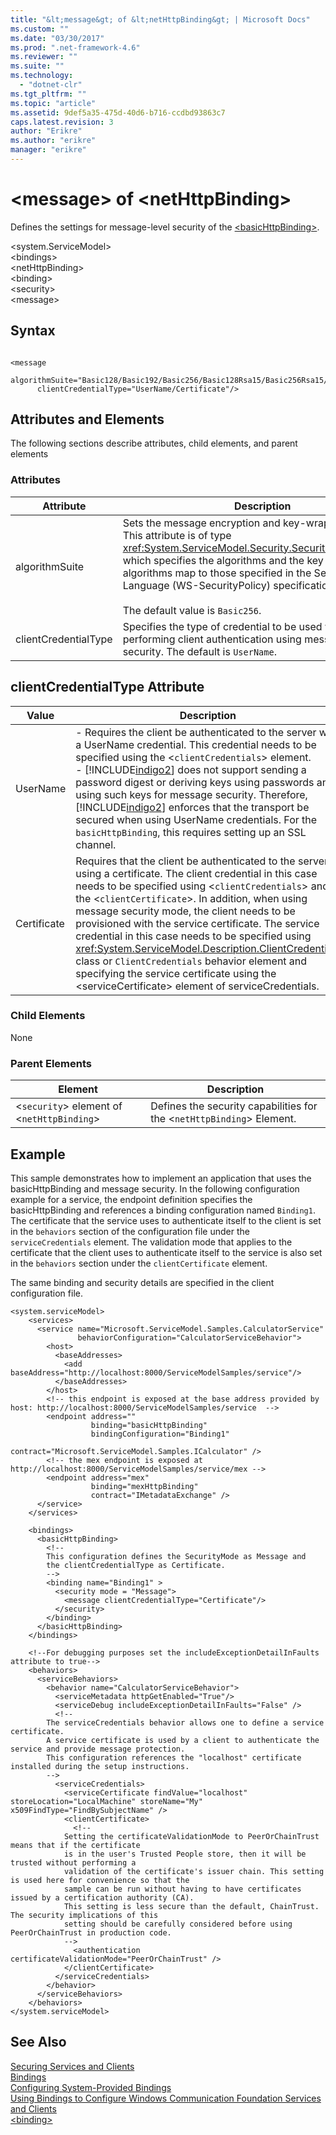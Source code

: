 ```yaml
---
title: "&lt;message&gt; of &lt;netHttpBinding&gt; | Microsoft Docs"
ms.custom: ""
ms.date: "03/30/2017"
ms.prod: ".net-framework-4.6"
ms.reviewer: ""
ms.suite: ""
ms.technology: 
  - "dotnet-clr"
ms.tgt_pltfrm: ""
ms.topic: "article"
ms.assetid: 9def5a35-475d-40d6-b716-ccdbd93863c7
caps.latest.revision: 3
author: "Erikre"
ms.author: "erikre"
manager: "erikre"
---
```

# &lt;message&gt; of &lt;netHttpBinding&gt;
Defines the settings for message-level security of the [\<basicHttpBinding>](../../../../../docs/framework/configuring-apps/file-schema/wcf/basichttpbinding.md).  
  
 \<system.ServiceModel>  
\<bindings>  
\<netHttpBinding>  
\<binding>  
\<security>  
\<message>  
  
## Syntax  
  
```  
  
<message   
   algorithmSuite="Basic128/Basic192/Basic256/Basic128Rsa15/Basic256Rsa15/TripleDes/TripleDesRsa15/Basic128Sha256/Basic192Sha256/TripleDesSha256/Basic128Sha256Rsa15/Basic192Sha256Rsa15/Basic256Sha256Rsa15/TripleDesSha256Rsa15"  
      clientCredentialType="UserName/Certificate"/>  
```  
  
## Attributes and Elements  
 The following sections describe attributes, child elements, and parent elements  
  
### Attributes  
  
|Attribute|Description|  
|---------------|-----------------|  
|algorithmSuite|Sets the message encryption and key-wrap algorithms. This attribute is of type <xref:System.ServiceModel.Security.SecurityAlgorithmSuite>, which specifies the algorithms and the key sizes. These algorithms map to those specified in the Security Policy Language (WS-SecurityPolicy) specification.<br /><br /> The default value is `Basic256`.|  
|clientCredentialType|Specifies the type of credential to be used when performing client authentication using message-based security. The default is `UserName`.|  
  
## clientCredentialType Attribute  
  
|Value|Description|  
|-----------|-----------------|  
|UserName|-   Requires the client be authenticated to the server with a UserName credential. This credential needs to be specified using the <`clientCredentials`> element.<br />-   [!INCLUDE[indigo2](../../../../../includes/indigo2-md.md)] does not support sending a password digest or deriving keys using passwords and using such keys for message security. Therefore, [!INCLUDE[indigo2](../../../../../includes/indigo2-md.md)] enforces that the transport be secured when using UserName credentials. For the `basicHttpBinding`, this requires setting up an SSL channel.|  
|Certificate|Requires that the client be authenticated to the server using a certificate. The client credential in this case needs to be specified using <`clientCredentials`> and the <`clientCertificate`>. In addition, when using message security mode, the client needs to be provisioned with the service certificate. The service credential in this case needs to be specified using <xref:System.ServiceModel.Description.ClientCredentials> class or `ClientCredentials` behavior element and specifying the service certificate using the \<serviceCertificate> element of serviceCredentials.|  
  
### Child Elements  
 None  
  
### Parent Elements  
  
|Element|Description|  
|-------------|-----------------|  
|<`security`> element of <`netHttpBinding`>|Defines the security capabilities for the <`netHttpBinding`> Element.|  
  
## Example  
 This sample demonstrates how to implement an application that uses the basicHttpBinding and message security. In the following configuration example for a service, the endpoint definition specifies the basicHttpBinding and references a binding configuration named `Binding1`. The certificate that the service uses to authenticate itself to the client is set in the `behaviors` section of the configuration file under the `serviceCredentials` element. The validation mode that applies to the certificate that the client uses to authenticate itself to the service is also set in the `behaviors` section under the `clientCertificate` element.  
  
 The same binding and security details are specified in the client configuration file.  
  
```  
<system.serviceModel>  
    <services>  
      <service name="Microsoft.ServiceModel.Samples.CalculatorService"  
               behaviorConfiguration="CalculatorServiceBehavior">  
        <host>  
          <baseAddresses>  
            <add baseAddress="http://localhost:8000/ServiceModelSamples/service"/>  
          </baseAddresses>  
        </host>  
        <!-- this endpoint is exposed at the base address provided by host: http://localhost:8000/ServiceModelSamples/service  -->  
        <endpoint address=""  
                  binding="basicHttpBinding"  
                  bindingConfiguration="Binding1"   
                  contract="Microsoft.ServiceModel.Samples.ICalculator" />  
        <!-- the mex endpoint is exposed at http://localhost:8000/ServiceModelSamples/service/mex -->  
        <endpoint address="mex"  
                  binding="mexHttpBinding"  
                  contract="IMetadataExchange" />  
      </service>  
    </services>  
  
    <bindings>  
      <basicHttpBinding>  
        <!--   
        This configuration defines the SecurityMode as Message and   
        the clientCredentialType as Certificate.  
        -->  
        <binding name="Binding1" >  
          <security mode = "Message">  
            <message clientCredentialType="Certificate"/>  
          </security>  
        </binding>  
      </basicHttpBinding>  
    </bindings>  
  
    <!--For debugging purposes set the includeExceptionDetailInFaults attribute to true-->  
    <behaviors>  
      <serviceBehaviors>  
        <behavior name="CalculatorServiceBehavior">  
          <serviceMetadata httpGetEnabled="True"/>  
          <serviceDebug includeExceptionDetailInFaults="False" />  
          <!--  
        The serviceCredentials behavior allows one to define a service certificate.  
        A service certificate is used by a client to authenticate the service and provide message protection.  
        This configuration references the "localhost" certificate installed during the setup instructions.  
        -->  
          <serviceCredentials>  
            <serviceCertificate findValue="localhost" storeLocation="LocalMachine" storeName="My" x509FindType="FindBySubjectName" />  
            <clientCertificate>  
              <!--   
            Setting the certificateValidationMode to PeerOrChainTrust means that if the certificate   
            is in the user's Trusted People store, then it will be trusted without performing a  
            validation of the certificate's issuer chain. This setting is used here for convenience so that the   
            sample can be run without having to have certificates issued by a certification authority (CA).  
            This setting is less secure than the default, ChainTrust. The security implications of this   
            setting should be carefully considered before using PeerOrChainTrust in production code.   
            -->  
              <authentication certificateValidationMode="PeerOrChainTrust" />  
            </clientCertificate>  
          </serviceCredentials>  
        </behavior>  
      </serviceBehaviors>  
    </behaviors>  
</system.serviceModel>  
```  
  
## See Also  
 [Securing Services and Clients](../../../../../docs/framework/wcf/feature-details/securing-services-and-clients.md)   
 [Bindings](../../../../../docs/framework/wcf/bindings.md)   
 [Configuring System-Provided Bindings](../../../../../docs/framework/wcf/feature-details/configuring-system-provided-bindings.md)   
 [Using Bindings to Configure Windows Communication Foundation Services and Clients](http://msdn.microsoft.com/en-us/bd8b277b-932f-472f-a42a-b02bb5257dfb)   
 [\<binding>](../../../../../docs/framework/misc/binding.md)